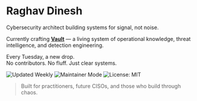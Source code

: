 # Raghav Dinesh

Cybersecurity architect building systems for signal, not noise.

Currently crafting **[Vault](https://github.com/lazuna/vault)** — a living system of operational knowledge, threat intelligence, and detection engineering.

Every Tuesday, a new drop.  
No contributors. No fluff. Just clear systems.

<p align="left">
  <img alt="Updated Weekly" src="https://img.shields.io/badge/updated-weekly-brightgreen">
  <img alt="Maintainer Mode" src="https://img.shields.io/badge/contributors-closed-lightgrey">
  <img alt="License: MIT" src="https://img.shields.io/badge/license-MIT-blue">
</p>

> Built for practitioners, future CISOs, and those who build through chaos.
